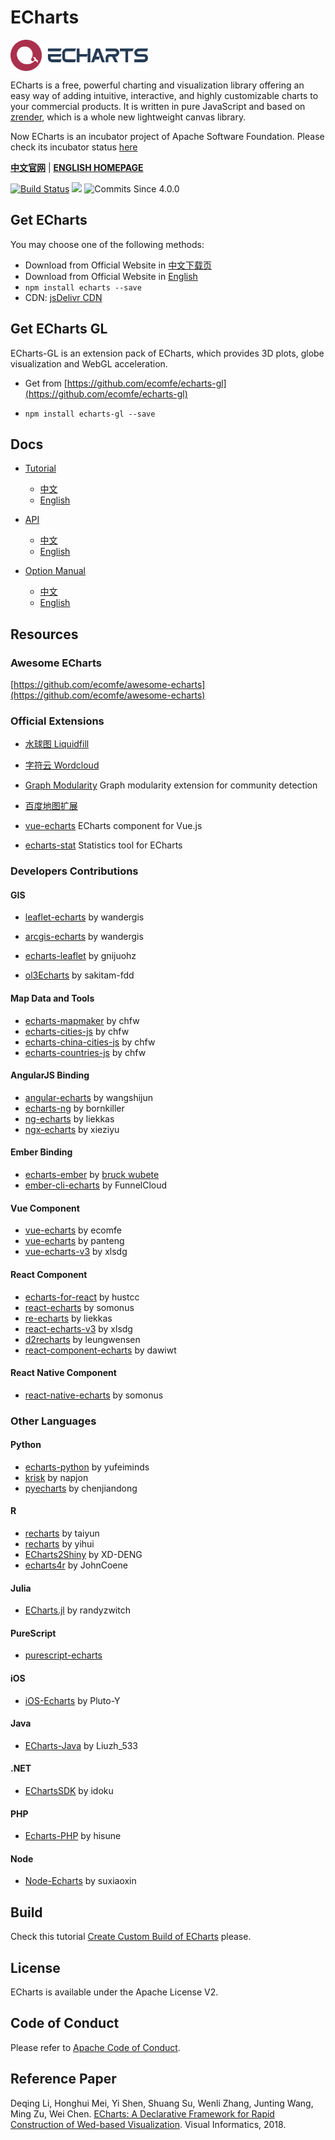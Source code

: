 # ECharts

<a href="http://echarts.baidu.com">
    <img style="vertical-align: top;" src="./asset/logo.png?raw=true" alt="logo" height="50px">
</a>

ECharts is a free, powerful charting and visualization library offering an easy way of adding intuitive, interactive, and highly customizable charts to your commercial products. It is written in pure JavaScript and based on <a href="https://github.com/ecomfe/zrender">zrender</a>, which is a whole new lightweight canvas library.

Now ECharts is an incubator project of Apache Software Foundation.
Please check its incubator status [here](http://incubator.apache.org/projects/echarts.html)

**[中文官网](http://echarts.baidu.com)** | **[ENGLISH HOMEPAGE](https://echarts.apache.org/index.html)**

[![Build Status](https://travis-ci.org/apache/incubator-echarts.svg?branch=master)](https://travis-ci.org/apache/incubator-echarts) [![](https://img.shields.io/npm/dw/echarts.svg?label=npm%20downloads&style=flat)](https://www.npmjs.com/package/echarts) ![Commits Since 4.0.0](https://img.shields.io/github/commits-since/apache/incubator-echarts/4.0.0.svg?colorB=%234c1&style=flat)

## Get ECharts

You may choose one of the following methods:

+ Download from Official Website in [中文下载页](http://echarts.baidu.com/download.html)
+ Download from Official Website in [English](https://ecomfe.github.io/echarts-doc/public/en/download.html)
+ `npm install echarts --save`
+ CDN: [jsDelivr CDN](https://www.jsdelivr.com/package/npm/echarts?path=dist)

## Get ECharts GL

ECharts-GL is an extension pack of ECharts, which provides 3D plots, globe visualization and WebGL acceleration.

+ Get from [https://github.com/ecomfe/echarts-gl](https://github.com/ecomfe/echarts-gl)

+ `npm install echarts-gl --save`

## Docs

+ [Tutorial](http://echarts.baidu.com/tutorial.html)
    + [中文](http://echarts.baidu.com/tutorial.html)
    + [English](http://ecomfe.github.io/echarts-doc/public/en/tutorial.html)

+ [API](http://echarts.baidu.com/api.html)
    + [中文](http://echarts.baidu.com/api.html)
    + [English](http://ecomfe.github.io/echarts-doc/public/en/api.html)

+ [Option Manual](http://echarts.baidu.com/option.html)
    + [中文](http://echarts.baidu.com/option.html)
    + [English](http://ecomfe.github.io/echarts-doc/public/en/option.html)

## Resources


### Awesome ECharts

[https://github.com/ecomfe/awesome-echarts](https://github.com/ecomfe/awesome-echarts)

### Official Extensions

+ [水球图 Liquidfill](https://github.com/ecomfe/echarts-liquidfill)

+ [字符云 Wordcloud](https://github.com/ecomfe/echarts-wordcloud)

+ [Graph Modularity](https://github.com/ecomfe/echarts-graph-modularity) Graph modularity extension for community detection

+ [百度地图扩展](https://github.com/ecomfe/echarts/tree/master/extension/bmap)

+ [vue-echarts](https://github.com/ecomfe/vue-echarts) ECharts component for Vue.js

+ [echarts-stat](https://github.com/ecomfe/echarts-stat) Statistics tool for ECharts


### Developers Contributions


#### GIS

+ [leaflet-echarts](https://github.com/wandergis/leaflet-echarts3) by wandergis
+ [arcgis-echarts](https://github.com/wandergis/arcgis-echarts3) by wandergis

+ [echarts-leaflet](https://github.com/gnijuohz/echarts-leaflet) by gnijuohz

+ [ol3Echarts](https://github.com/sakitam-fdd/ol3Echarts) by sakitam-fdd

#### Map Data and Tools

+ [echarts-mapmaker](https://github.com/echarts-maps/echarts-mapmaker) by chfw
+ [echarts-cities-js](https://github.com/echarts-maps/echarts-cities-js) by chfw
+ [echarts-china-cities-js](https://github.com/echarts-maps/echarts-china-cities-js) by chfw
+ [echarts-countries-js](https://github.com/echarts-maps/echarts-countries-js) by chfw


#### AngularJS Binding

+ [angular-echarts](https://github.com/wangshijun/angular-echarts) by wangshijun
+ [echarts-ng](https://github.com/bornkiller/echarts-ng) by bornkiller
+ [ng-echarts](https://github.com/liekkas/ng-echarts) by liekkas
+ [ngx-echarts](https://github.com/xieziyu/ngx-echarts) by xieziyu

#### Ember Binding
+ [echarts-ember](https://github.com/bruckwubete/echarts-ember) by [bruck wubete](https://github.com/bruckwubete)
+ [ember-cli-echarts](https://github.com/funnelcloudinc/ember-cli-echarts) by FunnelCloud

#### Vue Component

+ [vue-echarts](https://github.com/ecomfe/vue-echarts) by ecomfe
+ [vue-echarts](https://github.com/panteng/vue-echarts) by panteng
+ [vue-echarts-v3](https://github.com/xlsdg/vue-echarts-v3) by xlsdg

#### React Component

+ [echarts-for-react](https://github.com/hustcc/echarts-for-react) by hustcc
+ [react-echarts](https://github.com/somonus/react-echarts) by somonus
+ [re-echarts](https://github.com/liekkas/re-echarts) by liekkas
+ [react-echarts-v3](https://github.com/xlsdg/react-echarts-v3) by xlsdg
+ [d2recharts](https://github.com/leungwensen/d2recharts) by leungwensen
+ [react-component-echarts](https://github.com/dawiwt/react-component-echarts) by dawiwt

#### React Native Component

+ [react-native-echarts](https://github.com/somonus/react-native-echarts) by somonus

### Other Languages
#### Python

+ [echarts-python](https://github.com/yufeiminds/echarts-python) by yufeiminds
+ [krisk](https://github.com/napjon/krisk) by napjon
+ [pyecharts](https://github.com/chenjiandongx/pyecharts) by chenjiandong

#### R

+ [recharts](https://github.com/taiyun/recharts) by taiyun
+ [recharts](https://github.com/yihui/recharts) by yihui
+ [ECharts2Shiny](https://github.com/XD-DENG/ECharts2Shiny) by XD-DENG
+ [echarts4r](https://github.com/JohnCoene/echarts4r) by JohnCoene

#### Julia

+ [ECharts.jl](https://github.com/randyzwitch/ECharts.jl) by randyzwitch

#### PureScript

+ [purescript-echarts](https://github.com/slamdata/purescript-echarts/)

#### iOS

+ [iOS-Echarts](https://github.com/Pluto-Y/iOS-Echarts) by Pluto-Y

#### Java

+ [ECharts-Java](http://www.oschina.net/p/echarts-java) by Liuzh_533

#### .NET

+ [EChartsSDK](https://github.com/idoku/EChartsSDK) by idoku

#### PHP

+ [Echarts-PHP](https://github.com/hisune/Echarts-PHP) by hisune

#### Node

+ [Node-Echarts](https://github.com/suxiaoxin/node-echarts) by suxiaoxin

## Build

Check this tutorial [Create Custom Build of ECharts](https://ecomfe.github.io/echarts-doc/public/en/tutorial.html#Create%20Custom%20Build%20of%20ECharts)
 please.

## License

ECharts is available under the Apache License V2.

## Code of Conduct

Please refer to [Apache Code of Conduct](https://www.apache.org/foundation/policies/conduct.html).

## Reference Paper

Deqing Li, Honghui Mei, Yi Shen, Shuang Su, Wenli Zhang, Junting Wang, Ming Zu, Wei Chen.
[ECharts: A Declarative Framework for Rapid Construction of Wed-based Visualization](https://www.sciencedirect.com/science/article/pii/S2468502X18300068).
Visual Informatics, 2018.

